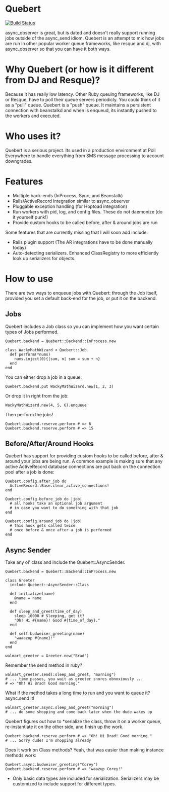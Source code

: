 # Quebert

[![Build Status](https://travis-ci.org/polleverywhere/quebert.png?branch=master)](https://travis-ci.org/polleverywhere/quebert)

async_observer is great, but is dated and doesn't really support running jobs outside of the async_send idiom. Quebert is an attempt to mix how jobs are run in other popular worker queue frameworks, like resque and dj, with async_observer so that you can have it both ways.

# Why Quebert (or how is it different from DJ and Resque)?

Because it has really low latency. Other Ruby queuing frameworks, like DJ or Resque, have to poll their queue servers periodicly. You could think of it as a "pull" queue. Quebert is a "push" queue. It maintains a persistent connection with beanstalkd and when is enqueud, its instantly pushed to the workers and executed.

# Who uses it?

Quebert is a serious project. Its used in a production environment at Poll Everywhere to handle everything from SMS message processing to account downgrades.

# Features

* Multiple back-ends (InProcess, Sync, and Beanstalk)
* Rails/ActiveRecord integration similar to async_observer
* Pluggable exception handling (for Hoptoad integration)
* Run workers with pid, log, and config files. These do not daemonize (do it yourself punk!)
* Provide custom hooks to be called before, after & around jobs are run

Some features that are currently missing that I will soon add include:

* Rails plugin support (The AR integrations have to be done manually today)
* Auto-detecting serializers. Enhanced ClassRegistry to more efficiently look up serializers for objects.

# How to use

There are two ways to enqueue jobs with Quebert: through the Job itself, provided you set a default back-end for the job, or put it on the backend.

## Jobs

Quebert includes a Job class so you can implement how you want certain types of Jobs performed.
    
    Quebert.backend = Quebert::Backend::InProcess.new
    
    class WackyMathWizard < Quebert::Job
      def perform(*nums)
        nums.inject(0){|sum, n| sum = sum + n}
      end
    end

You can either drop a job in a queue:

    Quebert.backend.put WackyMathWizard.new(1, 2, 3)

Or drop it in right from the job:

    WackyMathWizard.new(4, 5, 6).enqueue

Then perform the jobs!

    Quebert.backend.reserve.perform # => 6
    Quebert.backend.reserve.perform # => 15

## Before/After/Around Hooks

Quebert has support for providing custom hooks to be called before, after & around your jobs are being run.
A common example is making sure that any active ActiveRecord database connections are put back on the connection pool after a job is done:

    Quebert.config.after_job do
      ActiveRecord::Base.clear_active_connections!
    end

    Quebert.config.before_job do |job|
      # all hooks take an optional job argument
      # in case you want to do something with that job
    end

    Quebert.config.around_job do |job|
      # this hook gets called twice
      # once before & once after a job is performed
    end

## Async Sender

Take any ol' class and include the Quebert::AsyncSender.

    Quebert.backend = Quebert::Backend::InProcess.new

    class Greeter
      include Quebert::AsyncSender::Class
      
      def initialize(name)
        @name = name
      end
      
      def sleep_and_greet(time_of_day)
        sleep 10000 # Sleeping, get it?
        "Oh! Hi #{name}! Good #{time_of_day}."
      end
      
      def self.budweiser_greeting(name)
        "waaazup #{name}!"
      end
    end
    
    walmart_greeter = Greeter.new("Brad")

Remember the send method in ruby?

    walmart_greeter.send(:sleep_and_greet, "morning")
    # ... time passes, you wait as greeter snores obnoxiously ...
    # => "Oh! Hi Brad! Good morning."

What if the method takes a long time to run and you want to queue it? async.send it!

    walmart_greeter.async.sleep_and_greet("morning")
    # ... do some shopping and come back later when the dude wakes up
    
Quebert figures out how to *serialize the class, throw it on a worker queue, re-instantiate it on the other side, and finish up the work.

    Quebert.backend.reserve.perform # => "Oh! Hi Brad! Good morning."
    # ... Sorry dude! I'm shopping already
    
Does it work on Class methods? Yeah, that was easier than making instance methods work:

    Quebert.async.budweiser_greeting("Corey")
    Quebert.backend.reserve.perform # => "waazup Corey!"

* Only basic data types are included for serialization. Serializers may be customized to include support for different types.
